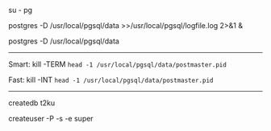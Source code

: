 su - pg

postgres -D /usr/local/pgsql/data >>/usr/local/pgsql/logfile.log 2>&1 &

postgres -D /usr/local/pgsql/data


----------

Smart:
kill -TERM `head -1 /usr/local/pgsql/data/postmaster.pid`

Fast:
kill -INT `head -1 /usr/local/pgsql/data/postmaster.pid`

----------

createdb t2ku

createuser -P -s -e super
